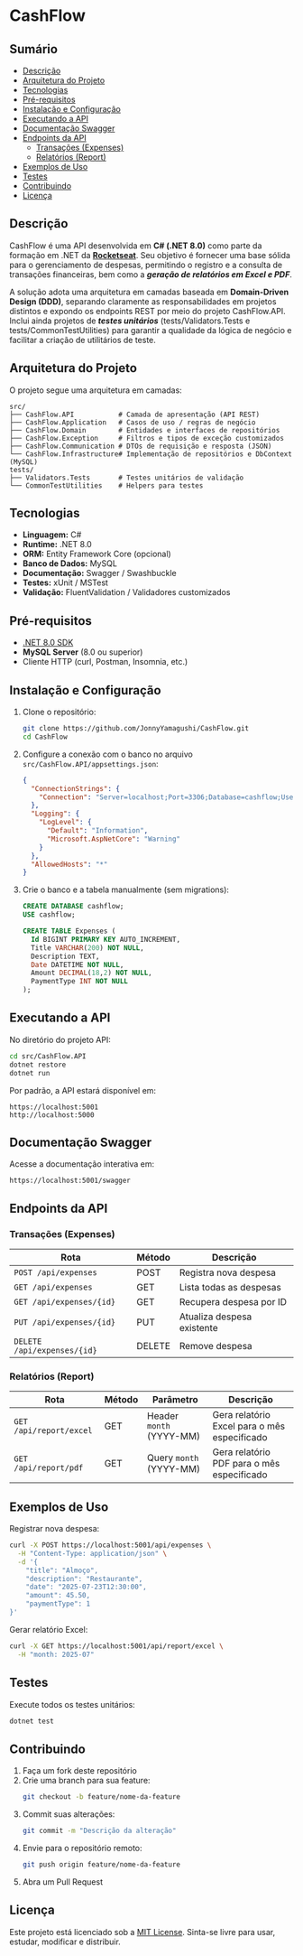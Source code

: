 # CashFlow

## Sumário

- [Descrição](#descrição)
- [Arquitetura do Projeto](#arquitetura-do-projeto)
- [Tecnologias](#tecnologias)
- [Pré-requisitos](#pré-requisitos)
- [Instalação e Configuração](#instalação-e-configuração)
- [Executando a API](#executando-a-api)
- [Documentação Swagger](#documentação-swagger)
- [Endpoints da API](#endpoints-da-api)
  - [Transações (Expenses)](#transações-expenses)
  - [Relatórios (Report)](#relatórios-report)
- [Exemplos de Uso](#exemplos-de-uso)
- [Testes](#testes)
- [Contribuindo](#contribuindo)
- [Licença](#licença)

## Descrição

CashFlow é uma API desenvolvida em **C# (.NET 8.0)** como parte da formação em .NET da **[Rocketseat](https://www.rocketseat.com.br/)**. Seu objetivo é fornecer uma base sólida para o gerenciamento de despesas, permitindo o registro e a consulta de transações financeiras, bem como a ***geração de relatórios em Excel e PDF***.

A solução adota uma arquitetura em camadas baseada em **Domain-Driven Design (DDD)**, separando claramente as responsabilidades em projetos distintos e expondo os endpoints REST por meio do projeto CashFlow.API. Inclui ainda projetos de ***testes unitários*** (tests/Validators.Tests e tests/CommonTestUtilities) para garantir a qualidade da lógica de negócio e facilitar a criação de utilitários de teste.

## Arquitetura do Projeto

O projeto segue uma arquitetura em camadas:

```
src/
├── CashFlow.API           # Camada de apresentação (API REST)
├── CashFlow.Application   # Casos de uso / regras de negócio
├── CashFlow.Domain        # Entidades e interfaces de repositórios
├── CashFlow.Exception     # Filtros e tipos de exceção customizados
├── CashFlow.Communication # DTOs de requisição e resposta (JSON)
└── CashFlow.Infrastructure# Implementação de repositórios e DbContext (MySQL)
tests/
├── Validators.Tests       # Testes unitários de validação
└── CommonTestUtilities    # Helpers para testes
```

## Tecnologias

- **Linguagem:** C#
- **Runtime:** .NET 8.0
- **ORM:** Entity Framework Core (opcional)
- **Banco de Dados:** MySQL
- **Documentação:** Swagger / Swashbuckle
- **Testes:** xUnit / MSTest
- **Validação:** FluentValidation / Validadores customizados

## Pré-requisitos

- [.NET 8.0 SDK](https://dotnet.microsoft.com/download)
- **MySQL Server** (8.0 ou superior)
- Cliente HTTP (curl, Postman, Insomnia, etc.)

## Instalação e Configuração

1. Clone o repositório:

   ```bash
   git clone https://github.com/JonnyYamagushi/CashFlow.git
   cd CashFlow
   ```

2. Configure a conexão com o banco no arquivo `src/CashFlow.API/appsettings.json`:

   ```json
   {
     "ConnectionStrings": {
       "Connection": "Server=localhost;Port=3306;Database=cashflow;User Id=usuario;Password=senha;"
     },
     "Logging": {
       "LogLevel": {
         "Default": "Information",
         "Microsoft.AspNetCore": "Warning"
       }
     },
     "AllowedHosts": "*"
   }
   ```

3. Crie o banco e a tabela manualmente (sem migrations):

   ```sql
   CREATE DATABASE cashflow;
   USE cashflow;

   CREATE TABLE Expenses (
     Id BIGINT PRIMARY KEY AUTO_INCREMENT,
     Title VARCHAR(200) NOT NULL,
     Description TEXT,
     Date DATETIME NOT NULL,
     Amount DECIMAL(18,2) NOT NULL,
     PaymentType INT NOT NULL
   );
   ```

## Executando a API

No diretório do projeto API:

```bash
cd src/CashFlow.API
dotnet restore
dotnet run
```

Por padrão, a API estará disponível em:

```
https://localhost:5001
http://localhost:5000
```

## Documentação Swagger

Acesse a documentação interativa em:

```
https://localhost:5001/swagger
```

## Endpoints da API

### Transações (Expenses)

| Rota                        | Método | Descrição                  |
| --------------------------- | ------ | -------------------------- |
| `POST /api/expenses`        | POST   | Registra nova despesa      |
| `GET /api/expenses`         | GET    | Lista todas as despesas    |
| `GET /api/expenses/{id}`    | GET    | Recupera despesa por ID    |
| `PUT /api/expenses/{id}`    | PUT    | Atualiza despesa existente |
| `DELETE /api/expenses/{id}` | DELETE | Remove despesa             |

### Relatórios (Report)

| Rota                    | Método | Parâmetro                | Descrição                                    |
| ----------------------- | ------ | ------------------------ | -------------------------------------------- |
| `GET /api/report/excel` | GET    | Header `month` (YYYY-MM) | Gera relatório Excel para o mês especificado |
| `GET /api/report/pdf`   | GET    | Query `month` (YYYY-MM)  | Gera relatório PDF para o mês especificado   |

## Exemplos de Uso

Registrar nova despesa:

```bash
curl -X POST https://localhost:5001/api/expenses \
  -H "Content-Type: application/json" \
  -d '{
    "title": "Almoço",
    "description": "Restaurante",
    "date": "2025-07-23T12:30:00",
    "amount": 45.50,
    "paymentType": 1
}'
```

Gerar relatório Excel:

```bash
curl -X GET https://localhost:5001/api/report/excel \
  -H "month: 2025-07"
```

## Testes

Execute todos os testes unitários:

```bash
dotnet test
```

## Contribuindo

1. Faça um fork deste repositório
2. Crie uma branch para sua feature:
   ```bash
   git checkout -b feature/nome-da-feature
   ```
3. Commit suas alterações:
   ```bash
   git commit -m "Descrição da alteração"
   ```
4. Envie para o repositório remoto:
   ```bash
   git push origin feature/nome-da-feature
   ```
5. Abra um Pull Request

## Licença

Este projeto está licenciado sob a [MIT License](LICENSE.txt). Sinta-se livre para usar, estudar, modificar e distribuir.